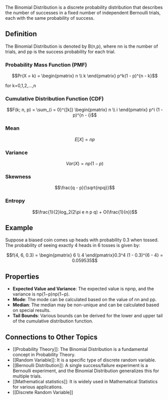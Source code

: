The Binomial Distribution is a discrete probability distribution that describes the number of successes in a fixed number of independent Bernoulli trials, each with the same probability of success.

## Definition

The Binomial Distribution is denoted by B(n,p), where nn is the number of trials, and pp is the success probability for each trial.

### Probability Mass Function (PMF)

$$Pr(X = k) = \begin{pmatrix} n \\ k \end{pmatrix} p^k(1 - p)^{n - k}$$

for k=0,1,2,…,n

### Cumulative Distribution Function (CDF)

$$F(k; n, p) = \sum_{i = 0}^{[k]} \begin{pmatrix} n \\ i \end{pmatrix} p^i (1 - p)^{n - i}$$

### Mean

$$E[X] = np$$

### Variance

$$Var(X) = np(1 - p)$$

### Skewness

$$\frac{q - p}{\sqrt{npq}}$$

### Entropy

$$\frac{1}{2}log_2(2\pi e n p q) + O(\frac{1}{n})$$

## Example

Suppose a biased coin comes up heads with probability 0.3 when tossed. The probability of seeing exactly 4 heads in 6 tosses is given by:

$$f(4, 6, 0.3) = \begin{pmatrix} 6 \\ 4 \end{pmatrix}0.3^4 (1 - 0.3)^{6 - 4} = 0.059535$$

## Properties

- **Expected Value and Variance**: The expected value is npnp, and the variance is np(1−p)np(1−p).
- **Mode**: The mode can be calculated based on the value of nn and pp.
- **Median**: The median may be non-unique and can be calculated based on special results.
- **Tail Bounds**: Various bounds can be derived for the lower and upper tail of the cumulative distribution function.

## Connections to Other Topics

- [[Probability Theory]]: The Binomial Distribution is a fundamental concept in Probability Theory.
- [[Random Variable]]: It is a specific type of discrete random variable.
- [[Bernoulli Distribution]]: A single success/failure experiment is a Bernoulli experiment, and the Binomial Distribution generalizes this for multiple trials.
- [[Mathematical statistics]]: It is widely used in Mathematical Statistics for various applications.
- [[Discrete Random Variable]]